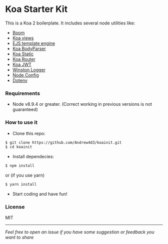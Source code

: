 # Koa Starter Kit
This is a Koa 2 boilerplate. It includes several node utilities like:
- [Boom](https://github.com/hapijs/boom)
- [Koa views](https://github.com/queckezz/koa-views)
- [EJS template engine](https://github.com/tj/ejs)
- [Koa BodyParser](https://github.com/koajs/bodyparser)
- [Koa Static](https://github.com/koajs/static)
- [Koa Router](https://github.com/alexmingoia/koa-router)
- [Koa JWT](https://github.com/koajs/jwt)
- [Winston Logger](https://github.com/winstonjs/winston)
- [Node Config](https://github.com/lorenwest/node-config)
- [Dotenv](https://github.com/motdotla/dotenv)

### Requirements
- Node v8.9.4 or greater. (Correct working in previous versions is not guaranteed)

### How to use it
- Clone this repo:
```sh
$ git clone https://github.com/Andrew4d3/koainit.git
$ cd koainit
```
- Install dependecies:
```sh
$ npm install
```
or (if you use yarn)
```sh
$ yarn install
```
- Start coding and have fun!

### License
MIT

***
_Feel free to open an issue if you have some suggestion or feedback you want to share_









